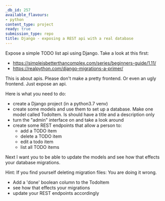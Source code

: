 ```yaml
---
_db_id: 257
available_flavours:
- python
content_type: project
ready: true
submission_type: repo
title: Django - exposing a REST api with a real database
---
```


Expose a simple TODO list api using Django. Take a look at this first:

- https://simpleisbetterthancomplex.com/series/beginners-guide/1.11/
- https://realpython.com/django-migrations-a-primer/

This is about apis. Please don't make a pretty frontend. Or even an ugly frontend. Just expose an api.

Here is what you need to do:

- create a Django project (in a python3.7 venv)
- create some models and use them to set up a database. Make one model called TodoItem. Is should have a title and a description only
- turn the "admin" interface on and take a look around
- create some REST endpoints that allow a person to:
  - add a TODO item
  - delete a TODO item
  - edit a todo item
  - list all TODO items

Next I want you to be able to update the models and see how that effects your database migrations.

Hint: If you find yourself deleting migration files: You are doing it wrong.

- Add a 'done' boolean column to the TodoItem
- see how that effects your migrations
- update your REST endpoints accordingly